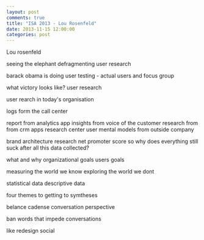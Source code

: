```yaml
---
layout: post
comments: true
title: "ISA 2013 - Lou Rosenfeld"
date: 2013-11-15 12:00:00
categories: post
---
```


Lou rosenfeld

seeing the elephant defragmenting user research

barack obama is doing user testing - actual users and focus group

what victory looks like? user research

user rearch in today's organisation

logs form the call center

report from analytics app
insights from voice of the customer research
from from crm apps
research center
user mental models from outside company

brand architecture research
net promoter score
so why does everything still suck after all this data collected?

what and why
organizational goals
users goals

measuring the world we know
exploring the world we dont

statistical data
descriptive data

four themes to getting to symtheses

belance 
cadense
conversation
perspective

ban words that impede conversations

like redesign
social

